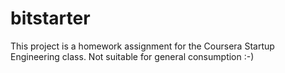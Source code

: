 bitstarter
==========

This project is a homework assignment for the Coursera Startup Engineering class.
Not suitable for general consumption :-)
